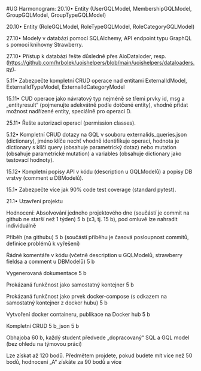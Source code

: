 #UG
Harmonogram:
  20.10•	Entity (UserGQLModel, MembershipGQLModel, GroupGQLModel, GroupTypeGQLModel)
  
  20.10•	Entity (RoleGQLModel, RoleTypeGQLModel, RoleCategoryGQLModel)
  
  27.10•	Modely v databázi pomocí SQLAlchemy, API endpoint typu GraphQL s pomocí knihovny Strawberry. 
  
  27.10•	Přístup k databázi řešte důsledně přes AioDataloder, resp. (https://github.com/hrbolek/uoishelpers/blob/main/uoishelpers/dataloaders.py). 
  
  5.11•	Zabezpečte kompletní CRUD operace nad entitami ExternalIdModel, ExternalIdTypeModel, ExternalIdCategoryModel 
  
  15.11•	CUD operace jako návratový typ nejméně se třemi prvky id, msg a „entityresult“ (pojmenujte adekvátně podle dotčené entity), vhodné přidat možnost nadřízené entity, speciálně pro operaci D.
  
  25.11•	Řešte autorizaci operací (permission classes).
  
  5.12•	Kompletní CRUD dotazy na GQL v souboru externalids_queries.json (dictionary), jméno klíče nechť vhodně identifikuje operaci, hodnota je dictionary s klíči query (obsahuje parametrický dotaz) nebo mutation (obsahuje parametrické mutation) a variables (obsahuje dictionary jako testovací hodnoty).
  
  15.12•	Kompletní popisy API v kódu (description u GQLModelů) a popisy DB vrstvy (comment u DBModelů).
  
  15.1•	Zabezpečte více jak 90% code test coverage (standard pytest).

  21.1• Uzavření projektu
  
Hodnocení:
  Absolvování jednoho projektového dne (součástí je commit na github ne starší než 1 týden) 5 b (x3, tj. 15 b), pod omluvě lze nahradit individuálně
  
  Příběh (na githubu) 5 b (součástí příběhu je časová posloupnost commitů, definice problémů k vyřešení)
  
  Řádné komentáře v kódu (včetně description u GQLModelů, strawberry fieldsa a comment u DBModelů) 5 b
  
  Vygenerovaná dokumentace 5 b
  
  Prokázaná funkčnost jako samostatný kontejner 5 b
  
  Prokázaná funkčnost jako prvek docker-compose (s odkazem na samostatný kontejner z docker hubu) 5 b
  
  Vytvoření docker containeru, publikace na Docker hub 5 b
  
  Kompletní CRUD 5 b_json 5 b
  
  Obhajoba 60 b, každý student předvede „dopracovaný“ SQL a GQL model (bez ohledu na týmovou práci)
  
  Lze získat až 120 bodů. Předmětem projdete, pokud budete mít více než 50 bodů, hodnocení „A“ získáte za 90 bodů a více
  

